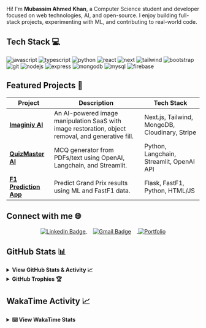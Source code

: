Hi! I'm **Mubassim Ahmed Khan**, a Computer Science student and developer focused on web technologies, AI, and open-source. I enjoy building full-stack projects, experimenting with ML, and contributing to real-world code.

## Tech Stack 💻

<div>
<img src="https://img.shields.io/badge/JavaScript-323330?style=for-the-badge&logo=javascript&logoColor=F7DF1E" alt="javascript"/>
<img src="https://img.shields.io/badge/TypeScript-007ACC?style=for-the-badge&logo=typescript&logoColor=white" alt="typescript"/>
<img src="https://img.shields.io/badge/Python-FFD43B?style=for-the-badge&logo=python&logoColor=blue" alt="python"/>
<img src="https://img.shields.io/badge/React-20232A?style=for-the-badge&logo=react&logoColor=61DAFB" alt="react"/>
<img src="https://img.shields.io/badge/next%20js-000000?style=for-the-badge&logo=nextdotjs&logoColor=white" alt="next"/>
<img src="https://img.shields.io/badge/Tailwind_CSS-38B2AC?style=for-the-badge&logo=tailwind-css&logoColor=white" alt="tailwind"/> 
<img src="https://img.shields.io/badge/Bootstrap-563D7C?style=for-the-badge&logo=bootstrap&logoColor=white" alt="bootstrap"/>
<img src="https://img.shields.io/badge/GIT-E44C30?style=for-the-badge&logo=git&logoColor=white" alt="git"/>
<img src="https://img.shields.io/badge/Node%20js-339933?style=for-the-badge&logo=nodedotjs&logoColor=white" alt="nodejs"/>
<img src="https://img.shields.io/badge/Express%20js-000000?style=for-the-badge&logo=express&logoColor=white" alt="express"/>
<img src="https://img.shields.io/badge/MongoDB-4EA94B?style=for-the-badge&logo=mongodb&logoColor=white" alt="mongodb"/>
<img src="https://img.shields.io/badge/MySQL-005C84?style=for-the-badge&logo=mysql&logoColor=white" alt="mysql"/>
<img src="https://img.shields.io/badge/firebase-ffca28?style=for-the-badge&logo=firebase&logoColor=black" alt="firebase"/>
</div>

## Featured Projects 🚀

| Project                                                                     | Description                                                                                        | Tech Stack                                     |
| --------------------------------------------------------------------------- | -------------------------------------------------------------------------------------------------- | ---------------------------------------------- |
| [**Imaginiy AI**](https://github.com/Mubassim-Khan/Imaginiy-AI)             | An AI-powered image manipulation SaaS with image restoration, object removal, and generative fill. | Next.js, Tailwind, MongoDB, Cloudinary, Stripe |
| [**QuizMaster AI**](https://github.com/Mubassim-Khan/QuizMaster-AI)         | MCQ generator from PDFs/text using OpenAI, Langchain, and Streamlit.                               | Python, Langchain, Streamlit, OpenAI API       |
| [**F1 Prediction App**](https://github.com/Mubassim-Khan/F1-Prediction-App) | Predict Grand Prix results using ML and FastF1 data.                                               | Flask, FastF1, Python, HTML/JS                 |

## Connect with me 🌐

<div align="center">
  <a href="https://www.linkedin.com/in/mubassim" target="_blank">
    <img align="center" src="https://img.shields.io/badge/Mubassim Ahmed Khan-LinkedIn-blue?style=for-the-badge&logo=linkedin&logoColor=white" alt="LinkedIn Badge"/>
  </a>
   <a href="mailto:mubassimkhan@gmail.com" target="_blank">
    <img align="center" style="margin-right: 15px; margin-left: 15px;" src="https://img.shields.io/badge/mubassimkhan%40gmail.com-Gmail-red?style=for-the-badge&logo=gmail&logoColor=red" alt="Gmail Badge"/>
  </a>
  <a href="https://www.mubassim.vercel.app" target="_blank">
    <img align="center" src="https://img.shields.io/badge/Portfolio-255E63?style=for-the-badge&logo=About.me&logoColor=white" alt="Portfolio" />
  </a>
</div>

## GitHub Stats 📊

<details>
  <summary><strong>View GitHub Stats & Activity 📈</strong></summary>

  <div align="right">
    <img src="https://raw.githubusercontent.com/MicaelliMedeiros/micaellimedeiros/master/image/computer-illustration.png" width="300" alt="Computer illustration">
  </div>

  <br/>

![Mubassim's GitHub stats](https://readme-stats-personal.vercel.app/api?username=Mubassim-Khan&show_icons=true&theme=radical&hide_border=true&rank_icon=percentile&count_private=true&include_all_commits=true)

![Top Langs](https://readme-stats-personal.vercel.app/api/top-langs/?username=Mubassim-Khan&layout=compact&theme=radical&hide_border=true&langs_count=15&include_all_commits=true&count_private=true)

<!-- Commit Streak -->
<a>
  <img align="center" width="100%" style="display: block; margin-bottom: 20px;" src="https://m-readme-streak-stats.vercel.app?user=Mubassim-Khan&theme=radical&hide_border=true" alt="Commit streak"/>
</a>

<!-- Badges -->
<p align="center">
  <img src="https://wakatime.com/badge/user/018c4489-8a75-4389-9ae8-bb9fac5c0aae.svg" alt="Wakatime badge" /> • 
  <img src="https://komarev.com/ghpvc/?username=Mubassim-Khan&label=Profile%20views&color=0e75b6&style=flat" alt="Profile views" /> • 
  <img alt="Followers" src="https://img.shields.io/github/followers/Mubassim-Khan?label=Followers&style=social"> •  
  <img src="https://img.shields.io/github/stars/Mubassim-Khan?label=Stars" alt="Total Stars">
</p>

</details>

<details>
  <summary><strong>GitHub Trophies 🏆</strong></summary>

[![Mubassim's Tropies](https://github-profile-trophy.vercel.app/?username=Mubassim-Khan&theme=radical&row=1&no-frame=true&margin-w=10&margin-h=15)](https://github.com/Mubassim-Khan)

</details>

## WakaTime Activity 📈

<details>
  <summary><strong>⌨️ View WakaTime Stats</strong></summary>
  
<!--START_SECTION:waka-->

```txt
From: 06 December 2023 - To: 17 August 2025

Total Time: 636 hrs 5 mins

TypeScript    196 hrs 53 mins ███████▓░░░░░░░░░░░░░░░░░   30.57 %
JavaScript    169 hrs 42 mins ██████▓░░░░░░░░░░░░░░░░░░   26.35 %
Python        143 hrs 31 mins █████▓░░░░░░░░░░░░░░░░░░░   22.29 %
CSS           39 hrs 39 mins  █▓░░░░░░░░░░░░░░░░░░░░░░░   06.16 %
Markdown      23 hrs 32 mins  █░░░░░░░░░░░░░░░░░░░░░░░░   03.66 %
```

<!--END_SECTION:waka-->

</details>
